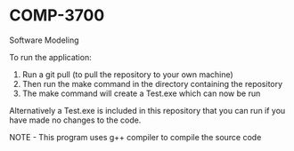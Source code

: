 # COMP-3700
Software Modeling

To run the application:

1. Run a git pull (to pull the repository to your own machine)
2. Then run the make command in the directory containing the repository
3. The make command will create a Test.exe which can now be run

Alternatively a Test.exe is included in this repository that you can run if you have made no changes to the code.

NOTE - This program uses g++ compiler to compile the source code
